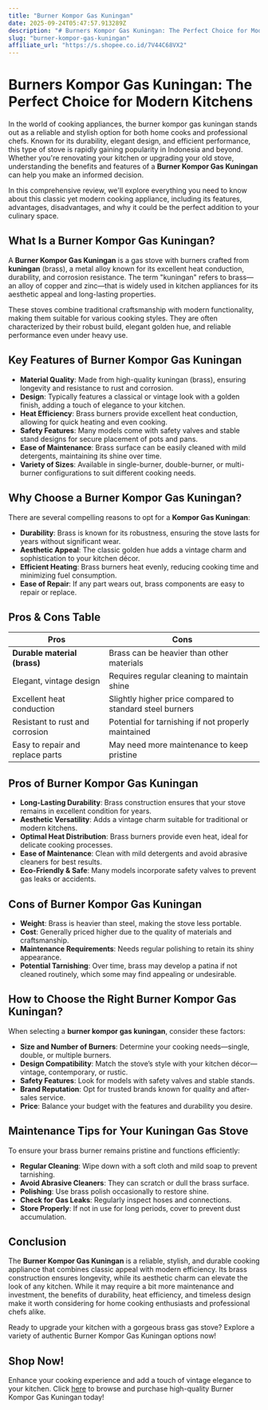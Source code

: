 ```yaml
---
title: "Burner Kompor Gas Kuningan"
date: 2025-09-24T05:47:57.913289Z
description: "# Burners Kompor Gas Kuningan: The Perfect Choice for Modern Kitchens..."
slug: "burner-kompor-gas-kuningan"
affiliate_url: "https://s.shopee.co.id/7V44C68VX2"
---
```

# Burners Kompor Gas Kuningan: The Perfect Choice for Modern Kitchens

In the world of cooking appliances, the burner kompor gas kuningan stands out as a reliable and stylish option for both home cooks and professional chefs. Known for its durability, elegant design, and efficient performance, this type of stove is rapidly gaining popularity in Indonesia and beyond. Whether you're renovating your kitchen or upgrading your old stove, understanding the benefits and features of a **Burner Kompor Gas Kuningan** can help you make an informed decision. 

In this comprehensive review, we'll explore everything you need to know about this classic yet modern cooking appliance, including its features, advantages, disadvantages, and why it could be the perfect addition to your culinary space.

## What Is a Burner Kompor Gas Kuningan?

A **Burner Kompor Gas Kuningan** is a gas stove with burners crafted from **kuningan** (brass), a metal alloy known for its excellent heat conduction, durability, and corrosion resistance. The term "kuningan" refers to brass—an alloy of copper and zinc—that is widely used in kitchen appliances for its aesthetic appeal and long-lasting properties.

These stoves combine traditional craftsmanship with modern functionality, making them suitable for various cooking styles. They are often characterized by their robust build, elegant golden hue, and reliable performance even under heavy use.

## Key Features of Burner Kompor Gas Kuningan

- **Material Quality**: Made from high-quality kuningan (brass), ensuring longevity and resistance to rust and corrosion.
- **Design**: Typically features a classical or vintage look with a golden finish, adding a touch of elegance to your kitchen.
- **Heat Efficiency**: Brass burners provide excellent heat conduction, allowing for quick heating and even cooking.
- **Safety Features**: Many models come with safety valves and stable stand designs for secure placement of pots and pans.
- **Ease of Maintenance**: Brass surface can be easily cleaned with mild detergents, maintaining its shine over time.
- **Variety of Sizes**: Available in single-burner, double-burner, or multi-burner configurations to suit different cooking needs.

## Why Choose a Burner Kompor Gas Kuningan?

There are several compelling reasons to opt for a **Kompor Gas Kuningan**:

- **Durability**: Brass is known for its robustness, ensuring the stove lasts for years without significant wear.
- **Aesthetic Appeal**: The classic golden hue adds a vintage charm and sophistication to your kitchen décor.
- **Efficient Heating**: Brass burners heat evenly, reducing cooking time and minimizing fuel consumption.
- **Ease of Repair**: If any part wears out, brass components are easy to repair or replace.

## Pros & Cons Table

| Pros                                               | Cons                                               |
|-----------------------------------------------------|----------------------------------------------------|
| **Durable material (brass)**                        | Brass can be heavier than other materials        |
| Elegant, vintage design                            | Requires regular cleaning to maintain shine     |
| Excellent heat conduction                          | Slightly higher price compared to standard steel burners |
| Resistant to rust and corrosion                     | Potential for tarnishing if not properly maintained |
| Easy to repair and replace parts                     | May need more maintenance to keep pristine     |

## Pros of Burner Kompor Gas Kuningan

- **Long-Lasting Durability**: Brass construction ensures that your stove remains in excellent condition for years.
- **Aesthetic Versatility**: Adds a vintage charm suitable for traditional or modern kitchens.
- **Optimal Heat Distribution**: Brass burners provide even heat, ideal for delicate cooking processes.
- **Ease of Maintenance**: Clean with mild detergents and avoid abrasive cleaners for best results.
- **Eco-Friendly & Safe**: Many models incorporate safety valves to prevent gas leaks or accidents.

## Cons of Burner Kompor Gas Kuningan

- **Weight**: Brass is heavier than steel, making the stove less portable.
- **Cost**: Generally priced higher due to the quality of materials and craftsmanship.
- **Maintenance Requirements**: Needs regular polishing to retain its shiny appearance.
- **Potential Tarnishing**: Over time, brass may develop a patina if not cleaned routinely, which some may find appealing or undesirable.

## How to Choose the Right Burner Kompor Gas Kuningan?

When selecting a **burner kompor gas kuningan**, consider these factors:

- **Size and Number of Burners**: Determine your cooking needs—single, double, or multiple burners.
- **Design Compatibility**: Match the stove’s style with your kitchen décor—vintage, contemporary, or rustic.
- **Safety Features**: Look for models with safety valves and stable stands.
- **Brand Reputation**: Opt for trusted brands known for quality and after-sales service.
- **Price**: Balance your budget with the features and durability you desire.

## Maintenance Tips for Your Kuningan Gas Stove

To ensure your brass burner remains pristine and functions efficiently:

- **Regular Cleaning**: Wipe down with a soft cloth and mild soap to prevent tarnishing.
- **Avoid Abrasive Cleaners**: They can scratch or dull the brass surface.
- **Polishing**: Use brass polish occasionally to restore shine.
- **Check for Gas Leaks**: Regularly inspect hoses and connections.
- **Store Properly**: If not in use for long periods, cover to prevent dust accumulation.

## Conclusion

The **Burner Kompor Gas Kuningan** is a reliable, stylish, and durable cooking appliance that combines classic appeal with modern efficiency. Its brass construction ensures longevity, while its aesthetic charm can elevate the look of any kitchen. While it may require a bit more maintenance and investment, the benefits of durability, heat efficiency, and timeless design make it worth considering for home cooking enthusiasts and professional chefs alike.

Ready to upgrade your kitchen with a gorgeous brass gas stove? Explore a variety of authentic Burner Kompor Gas Kuningan options now!

## Shop Now!

Enhance your cooking experience and add a touch of vintage elegance to your kitchen. Click [here](https://s.shopee.co.id/7V44C68VX2) to browse and purchase high-quality Burner Kompor Gas Kuningan today!